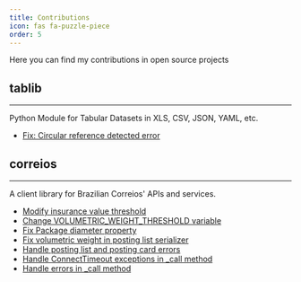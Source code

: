 ```yaml
---
title: Contributions
icon: fas fa-puzzle-piece
order: 5
---
```



Here you can find my contributions in open source projects

## tablib
---
Python Module for Tabular Datasets in XLS, CSV, JSON, YAML, etc.
* [Fix: Circular reference detected error](https://github.com/jazzband/tablib/pull/332)

## correios
---
A client library for Brazilian Correios' APIs and services.
* [Modify insurance value threshold](https://github.com/olist/correios/pull/126)
* [Change VOLUMETRIC_WEIGHT_THRESHOLD variable](https://github.com/olist/correios/pull/125)
* [Fix Package diameter property](https://github.com/olist/correios/pull/118)
* [Fix volumetric weight in posting list serializer](https://github.com/olist/correios/pull/117)
* [Handle posting list and posting card errors](https://github.com/olist/correios/pull/116)
* [Handle ConnectTimeout exceptions in _call method](https://github.com/olist/correios/pull/115)
* [Handle errors in _call method](https://github.com/olist/correios/pull/114)
